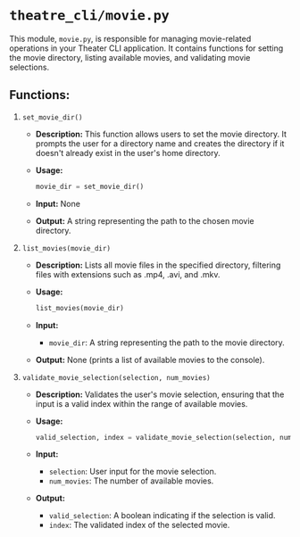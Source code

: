 # `theatre_cli/movie.py`
This module, `movie.py`, is responsible for managing movie-related operations in your Theater CLI application. It contains functions for setting the movie directory, listing available movies, and validating movie selections.

## Functions:
1. `set_movie_dir()`
    * **Description:** This function allows users to set the movie directory. It prompts the user for a directory name and creates the directory if it doesn't already exist in the user's home directory.
    * **Usage:**

        ```python
        movie_dir = set_movie_dir()
        ```

    * **Input:** None
    * **Output:** A string representing the path to the chosen movie directory.

2. `list_movies(movie_dir)`
    * **Description:** Lists all movie files in the specified directory, filtering files with extensions such as .mp4, .avi, and .mkv.
    * **Usage:**

        ```python
        list_movies(movie_dir)
        ```

    * **Input:**

        * `movie_dir`: A string representing the path to the movie directory.

    * **Output:** None (prints a list of available movies to the console).

3. `validate_movie_selection(selection, num_movies)`
    * **Description:** Validates the user's movie selection, ensuring that the input is a valid index within the range of available movies.
    * **Usage:**

        ```python
        valid_selection, index = validate_movie_selection(selection, num_movies)
        ```

    * **Input:**
        * `selection`: User input for the movie selection.
        * `num_movies`: The number of available movies.
    * **Output:**
        * `valid_selection`: A boolean indicating if the selection is valid.
        * `index`: The validated index of the selected movie.
